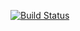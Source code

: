 <!-- Protected Link -->
[![Build Status](http://localhost:8089/me/my-views/view/all/job/FinancialDiary/badge/icon)](http://localhost:8089/me/my-views/view/all/job/FinancialDiary/)
